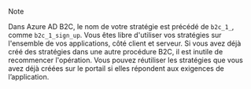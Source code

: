 > [!NOTE]
> Dans Azure AD B2C, le nom de votre stratégie est précédé de `b2c_1_`, comme `b2c_1_sign_up`. Vous êtes libre d'utiliser vos stratégies sur l'ensemble de vos applications, côté client et serveur. Si vous avez déjà créé des stratégies dans une autre procédure B2C, il est inutile de recommencer l'opération. Vous pouvez réutiliser les stratégies que vous avez déjà créées sur le portail si elles répondent aux exigences de l’application.
> 
> 

<!---HONumber=Oct15_HO3-->